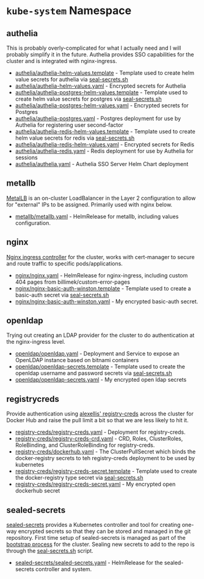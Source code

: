 # `kube-system` Namespace

## authelia

This is probably overly-complicated for what I actually need and I will probably simplify it in the future. Authelia provides SSO capabilities for the cluster and is integrated with nginx-ingress.

* [authelia/authelia-helm-values.template](authelia/authelia-helm-values.template) - Template used to create helm value secrets for authelia via [seal-secrets.sh](/setup/seal-secrets.sh)
* [authelia/authelia-helm-values.yaml](authelia/authelia-helm-values.yaml) - Encrypted secrets for Authelia
* [authelia/authelia-postgres-helm-values.template](authelia/authelia-postgres-helm-values.template) - Template used to create helm value secrets for postgres via [seal-secrets.sh](/setup/seal-secrets.sh)
* [authelia/authelia-postgres-helm-values.yaml](authelia/authelia-postgres-helm-values.yaml) - Encrypted secrets for Postgres
* [authelia/authelia-postgres.yaml](authelia/authelia-postgres.yaml) - Postgres deployment for use by Authelia for registering user second-factor
* [authelia/authelia-redis-helm-values.template](authelia/authelia-redis-helm-values.template) - Template used to create helm value secrets for redis via [seal-secrets.sh](/setup/seal-secrets.sh)
* [authelia/authelia-redis-helm-values.yaml](authelia/authelia-redis-helm-values.yaml) - Encrypted secrets for Redis
* [authelia/authelia-redis.yaml](authelia/authelia-redis.yaml) - Redis deployment for use by Authelia for sessions
* [authelia/authelia.yaml](authelia/authelia.yaml) - Authelia SSO Server Helm Chart deployment

## metallb

[MetalLB](https://metallb.universe.tf/) is an on-cluster LoadBalancer in the Layer 2 configuration to allow for "external" IPs to be assigned. Primarily used with nginx below.

* [metallb/metallb.yaml](metallb/metallb.yaml) - HelmRelease for metallb, including values configuration.

## nginx

[Nginx ingress controller](https://kubernetes.github.io/ingress-nginx/) for the cluster, works with cert-manager to secure and route traffic to specific pods/applications.

* [nginx/nginx.yaml](nginx/nginx.yaml) - HelmRelease for nginx-ingress, including custom 404 pages from billimek/custom-error-pages
* [nginx/nginx-basic-auth-winston.template](nginx/nginx-basic-auth-winston.template) - Template used to create a basic-auth secret via [seal-secrets.sh](/setup/seal-secrets.sh)
* [nginx/nginx-basic-auth-winston.yaml](nginx/nginx-basic-auth-winston.yaml) - My encrypted basic-auth secret.

## openldap

Trying out creating an LDAP provider for the cluster to do authentication at the nginx-ingress level.

* [openldap/openldap.yaml](openldap/openldap.yaml) - Deployment and Service to expose an OpenLDAP instance based on bitnami containers
* [openldap/openldap-secrets.template](openldap/openldap-secrets.template) - Template used to create the openldap username and password secrets via [seal-secrets.sh](/setup/seal-secrets.sh)
* [openldap/openldap-secrets.yaml](openldap/openldap-secrets.yaml) - My encrypted open ldap secrets

## registrycreds

Provide authentication using [alexellis' registry-creds](https://github.com/alexellis/registry-creds) across the cluster for Docker Hub and raise the pull limit a bit so that we are less likely to hit it.

* [registry-creds/registry-creds.yaml](registry-creds/registry-creds.yaml) - Deployment for registry-creds.
* [registry-creds/registry-creds-crd.yaml](registry-creds/registry-creds-crd.yaml) - CRD, Roles, ClusterRoles, RoleBinding, and ClusterRoleBinding for registry-creds.
* [registry-creds/dockerhub.yaml](registry-creds/dockerhub.yaml) - The ClusterPullSecret which binds the docker-registry secrets to teh registry-creds deployment to be used by kubernetes
* [registry-creds/registry-creds-secret.template](registry-creds/registry-creds-secret.template) - Template used to create the docker-registry type secret via [seal-secrets.sh](/setup/seal-secrets.sh)
* [registry-creds/registry-creds-secret.yaml](registry-creds/registry-creds-secret.yaml) - My encrypted open dockerhub secret


## sealed-secrets

[sealed-secrets](https://github.com/bitnami-labs/sealed-secrets) provides a Kubernetes controller and tool for creating one-way encrypted secrets so that they can be stored and managed in the git repository. First time setup of sealed-secrets is managed as part of the [bootstrap process](/setup/README.md) for the cluster. Sealing new secrets to add to the repo is through the [seal-secrets.sh](/setup/seal-secrets.sh) script.

* [sealed-secrets/sealed-secrets.yaml](sealed-secrets/sealed-secrets.yaml) - HelmRelease for the sealed-secrets controller and system.
